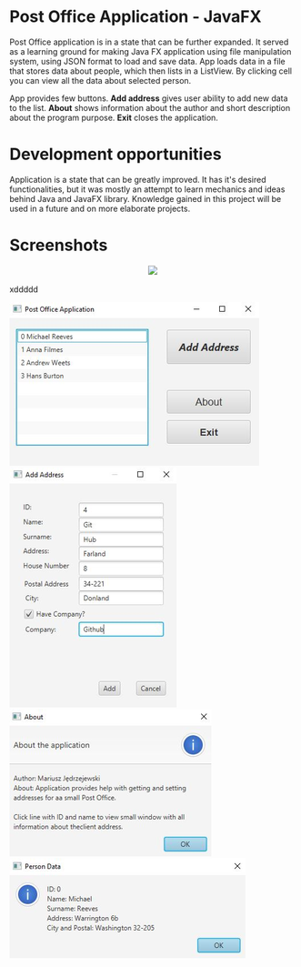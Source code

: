 # Post Office Application - JavaFX

Post Office application is in a state that can be further expanded. It served as a learning ground for making Java FX application using file manipulation system, using JSON format to load and save data. App loads data in a file that stores data about people, which then lists in a ListView. By clicking cell you can view all the data about selected person.

App provides few buttons.
<b>Add address</b> gives user ability to add new data to the list.
<b>About</b> shows information about the author and short description about the program purpose.
<b>Exit</b> closes the application.

# Development opportunities

Application is a state that can be greatly improved. It has it's desired functionalities, but it was mostly an attempt to learn mechanics and ideas behind Java and JavaFX library. Knowledge gained in this project will be used in a future and on more elaborate projects.

# Screenshots

<p align="center">
    <img src="img/image1">
</p>
xddddd

![main](https://github.com/Hajcik/JavaFXPostOffice/blob/main/img/image1.JPG) <br>
![add](https://github.com/Hajcik/JavaFXPostOffice/blob/main/img/image2.JPG) <br>
![about](https://github.com/Hajcik/JavaFXPostOffice/blob/main/img/image3.JPG) <br>
![details](https://github.com/Hajcik/JavaFXPostOffice/blob/main/img/image4.JPG) <br>
 
